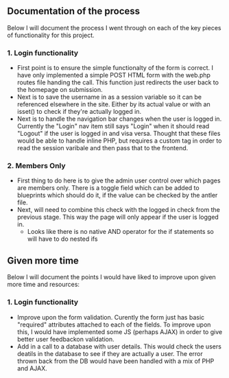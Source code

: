 ## Documentation of the process

Below I will document the process I went through on each of the key pieces of functionality for this project. 

### 1. Login functionality
- First point is to ensure the simple functionalty of the form is correct. I have only implemented a simple
POST HTML form with the web.php routes file handing the call. This function just redirects the user back to the homepage on submission. 
- Next is to save the username in as a session variable so it can be referenced elsewhere in the site. Either by its actual value or with an isset() to check if they're actually logged in. 
- Next is to handle the navigation bar changes when the user is logged in. Currently the "Login" nav item still says "Login" when it should read "Logout" if the user is logged in and visa versa. Thought that these files would be able to handle inline PHP, but requires a custom tag in order to read the session varibale and then pass that to the frontend. 

### 2. Members Only
- First thing to do here is to give the admin user control over which pages are members only. There is a toggle field which can be added to blueprints which should do it, if the value can be checked by the antler file.
- Next, will need to combine this check with the logged in check from the previous stage. This way the page will only appear if the user is logged in. 
    - Looks like there is no native AND operator for the if statements so will have to do nested ifs

## Given more time

Below I will document the points I would have liked to improve upon given more time and resources:

### 1. Login functionality
- Improve upon the form validation. Curently the form just has basic "required" attributes attached to each of the fields. To improve upon this, I would have implemented some JS (perhaps AJAX) in order to give better user feedbackon validation. 
- Add in a call to a database with user details. This would check the users deatils in the database to see if they are actually a user. The error thrown back from the DB would have been handled with a mix of PHP and AJAX. 
